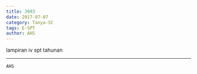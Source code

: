 ```yaml
---
title: 3993
date: 2017-07-07
category: Tanya-SC
tags: E-SPT
author: AHS
---
```


lampiran iv spt tahunan

---



`AHS`
